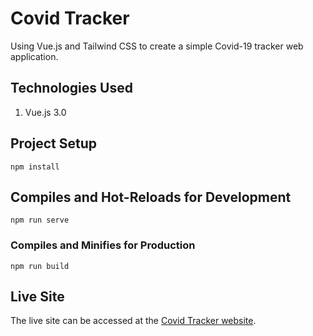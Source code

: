 # Covid Tracker

Using Vue.js and Tailwind CSS to create a simple Covid-19 tracker web application.

## Technologies Used

1. Vue.js 3.0

## Project Setup

```
npm install
```

## Compiles and Hot-Reloads for Development

```
npm run serve
```

### Compiles and Minifies for Production

```
npm run build
```

## Live Site

The live site can be accessed at the [Covid Tracker website][website].

[website]: https://covid-tracker.s3.co.ke/
